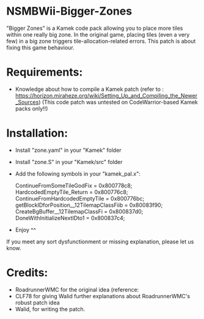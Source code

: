 # NSMBWii-Bigger-Zones
"Bigger Zones" is a Kamek code pack allowing you to place more tiles within one really big zone.
In the original game, placing tiles (even a very few) in a big zone triggers tile-allocation-related errors.
This patch is about fixing this game behaviour.

# Requirements: 

- Knowledge about how to compile a Kamek patch (refer to : https://horizon.miraheze.org/wiki/Setting_Up_and_Compiling_the_Newer_Sources)
(This code patch was untested on CodeWarrior-based Kamek packs only!!)

# Installation:
- Install "zone.yaml" in your "Kamek" folder
- Install "zone.S" in your "Kamek/src" folder
- Add the following symbols in your "kamek_pal.x": 

	ContinueFromSomeTileGodFix = 0x800778c8;
	HardcodedEmptyTile_Return = 0x800776c8;
	ContinueFromHardcodedEmptyTile = 0x800776bc;
	getBlockIDforPosition__12TilemapClassFiib = 0x80083f90;
	CreateBgBuffer__12TilemapClassFi = 0x800837d0;
	DoneWithInitializeNextIDto1 = 0x800837c4;

- Enjoy ^^

If you meet any sort dysfunctionment or missing explanation, please let us know.

# Credits:
- RoadrunnerWMC for the original idea (reference: 
- CLF78 for giving Walid further explanations about RoadrunnerWMC's robust patch idea
- Walid, for writing the patch.
